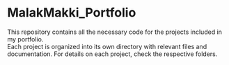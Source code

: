 # MalakMakki_Portfolio
This repository contains all the necessary code for the projects included in my portfolio.  
Each project is organized into its own directory with relevant files and documentation.
For details on each project, check the respective folders.
